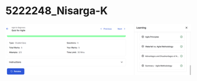 # 5222248_Nisarga-K
![alt text](https://github.com/nisargagowda2004/5222248_Nisarga-K/blob/main/SDLC/screenshot.jpg?raw=true)
